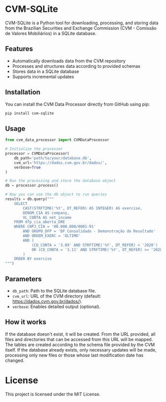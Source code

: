 # CVM-SQLite

CVM-SQLite is a Python tool for downloading, processing, and storing data from the Brazilian Securities and Exchange Commission (CVM - Comissão de Valores Mobiliários) in a SQLite database.

## Features

- Automatically downloads data from the CVM repository
- Processes and structures data according to provided schemas
- Stores data in a SQLite database
- Supports incremental updates

## Installation

You can install the CVM Data Processor directly from GitHub using pip:

```bash
pip install cvm-sqlite
```

## Usage

```python
from cvm_data_processor import CVMDataProcessor

# Initialize the processor
processor = CVMDataProcessor(
    db_path='path/to/your/database.db',
    cvm_url='https://dados.cvm.gov.br/dados/',
    verbose=True
)

# Run the processing and store the database object
db = processor.process()

# Now you can use the db object to run queries
results = db.query("""
    SELECT
        CAST(STRFTIME('%Y', DT_REFER) AS INTEGER) AS exercise,
        DENOM_CIA AS company,
        VL_CONTA AS net_income
    FROM dfp_cia_aberta_DRE
    WHERE CNPJ_CIA = '00.000.000/0001-91'
        AND GRUPO_DFP = 'DF Consolidado - Demonstração do Resultado'
        AND ORDEM_EXERC = 'ÚLTIMO'
        AND (
            (CD_CONTA = '3.09' AND STRFTIME('%Y', DT_REFER) < '2020')
            OR (CD_CONTA = '3.11' AND STRFTIME('%Y', DT_REFER) >= '2020')
        )
    ORDER BY exercise
""")
```

## Parameters

- `db_path`: Path to the SQLite database file.
- `cvm_url`: URL of the CVM directory (default: https://dados.cvm.gov.br/dados/).
- `verbose`: Enables detailed output (optional).

## How it works

If the database doesn't exist, it will be created.
From the URL provided, all files and directories that can be accessed from this URL will be mapped.
The tables are created according to the schema file provided by the CVM itself.
If the database already exists, only necessary updates will be made, processing only new files or those whose last modification date has changed.

# License

This project is licensed under the MIT License.